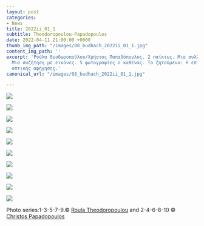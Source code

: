 ```yaml
---
layout: post
categories:
- News
title: 2022ii_01_1
subtitle: Theodoropoulou-Papadopoulos
date: 2022-04-11 21:00:00 +0000
thumb_img_path: "/images/08_budhach_2022ii_01_1.jpg"
content_img_path: ''
excerpt: 'Ρούλα Θεοδωροπούλου/Χρήστος Παπαδόπουλος. 2 παίκτες. Μια συλλογική ανάπτυξη.
  Μια συζήτηση με εικόνες. 5 φωτογραφίες ο καθένας. Το ζητούμενο: Η επίτευξη μιας
  οπτικής αφήγησης.'
canonical_url: "/images/08_budhach_2022ii_01_1.jpg"

---
```

![](/images/01_theodoropoulou_2022ii_01_1.jpg)

![](/images/02_budhach_2022ii_01_1.jpg)

![](/images/03_theodoropoulou_2022ii_01_1.jpg)

![](/images/04_budhach_2022ii_01_1.jpg)

![](/images/05_theodoropoulou_2022ii_01_1.jpg)

![](/images/06_budhach_2022ii_01_1.jpg)

![](/images/07_theodoropoulour_2022ii_01_1.jpg)

![](/images/08_budhach_2022ii_01_1.jpg)

![](/images/09_theodoropoulour_2022ii_01_1.jpg)

![](/images/10_budhach_2022ii_01_1.jpg)

Photo series:1-3-5-7-9.© <a href="https://www.facebook.com/profile.php?id=100005535588863" target="blank"> Roula Theodoropoulou</a>  and  2-4-6-8-10  © <a href="https://www.facebook.com/profile.php?id=100000196118507" target="blank"> Christos Papadopoulos</a>